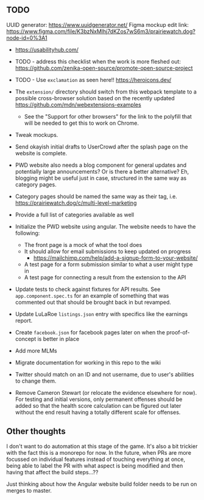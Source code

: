 ## TODO
UUID generator: https://www.uuidgenerator.net/
Figma mockup edit link: https://www.figma.com/file/K3bzNxMlhj7dKZos7wS6m3/prairiewatch.dog?node-id=0%3A1
- https://usabilityhub.com/

- TODO - address this checklist when the work is more fleshed out: https://github.com/zenika-open-source/promote-open-source-project
- TODO - Use `exclamation` as seen here!! https://heroicons.dev/
- The `extension/` directory should switch from this webpack template to a possible cross-browser solution based on the recently updated https://github.com/mdn/webextensions-examples
  - See the "Support for other browsers" for the link to the polyfill that will be needed to get this to work on Chrome.
- Tweak mockups.
- Send okayish initial drafts to UserCrowd after the splash page on the website is complete.
- PWD website also needs a blog component for general updates and potentially large announcements? Or is there a better alternative? Eh, blogging might be useful just in case, structured in the same way as category pages.
- Category pages should be named the same way as their tag, i.e. https://prairiewatch.dog/c/multi-level-marketing
- Provide a full list of categories available as well
- Initialize the PWD website using angular. The website needs to have the following:
  - The front page is a mock of what the tool does
  - It should allow for email submissions to keep updated on progress
    - https://mailchimp.com/help/add-a-signup-form-to-your-website/
  - A test page for a form submission similar to what a user might type in
  - A test page for connecting a result from the extension to the API
- Update tests to check against fixtures for API results. See `app.component.spec.ts` for an example of something that was commented out that should be brought back in but revamped.

- Update LuLaRoe `listings.json` entry with specifics like the earnings report.
- Create `facebook.json` for facebook pages later on when the proof-of-concept is better in place
- Add more MLMs
- Migrate documentation for working in this repo to the wiki
- Twitter should match on an ID and not username, due to user's abilities to change them.
- Remove Cameron Stewart (or relocate the evidence elsewhere for now). For testing and initial versions, only permanent offenses should be added so that the health score calculation can be figured out later without the end result having a totally different scale for offenses.

## Other thoughts
I don't want to do automation at this stage of the game. It's also a bit trickier with the fact this is a monorepo for now. In the future, when PRs are more focussed on individual features instead of touching everything at once, being able to label the PR with what aspect is being modified and then having that affect the build steps...??

Just thinking about how the Angular website build folder needs to be run on merges to master.
